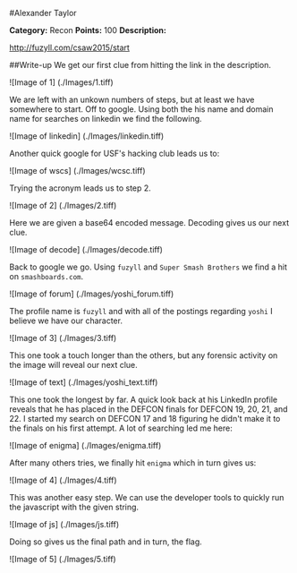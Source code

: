 #Alexander Taylor

**Category:** Recon
**Points:** 100
**Description:**

http://fuzyll.com/csaw2015/start

##Write-up
We get our first clue from hitting the link in the description.

![Image of 1]
(./Images/1.tiff)

We are left with an unkown numbers of steps, but at least we have somewhere to start.  Off to google.  Using both the his name and domain name for searches on linkedin we find the following.

![Image of linkedin]
(./Images/linkedin.tiff)

Another quick google for USF's hacking club leads us to:

![Image of wscs]
(./Images/wcsc.tiff)

Trying the acronym leads us to step 2.

![Image of 2]
(./Images/2.tiff)

Here we are given a base64 encoded message.  Decoding gives us our next clue.

![Image of decode]
(./Images/decode.tiff)

Back to google we go.  Using ```fuzyll``` and ```Super Smash Brothers``` we find a hit on ```smashboards.com```.

![Image of forum]
(./Images/yoshi_forum.tiff)

The profile name is ```fuzyll``` and with all of the postings regarding ```yoshi``` I believe we have our character.

![Image of 3]
(./Images/3.tiff)

This one took a touch longer than the others, but any forensic activity on the image will reveal our next clue.

![Image of text]
(./Images/yoshi_text.tiff)

This one took the longest by far.  A quick look back at his LinkedIn profile reveals that he has placed in the DEFCON finals for DEFCON 19, 20, 21, and 22.  I started my search on DEFCON 17 and 18 figuring he didn't make it to the finals on his first attempt.  A lot of searching led me here:

![Image of enigma]
(./Images/enigma.tiff)

After many others tries, we finally hit ```enigma``` which in turn gives us:

![Image of 4]
(./Images/4.tiff)

This was another easy step.  We can use the developer tools to quickly run the javascript with the given string.

![Image of js]
(./Images/js.tiff)

Doing so gives us the final path and in turn, the flag.

![Image of 5]
(./Images/5.tiff)

